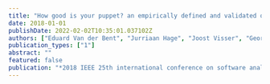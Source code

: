 ```yaml
---
title: "How good is your puppet? an empirically defined and validated quality model for puppet"
date: 2018-01-01
publishDate: 2022-02-02T10:35:01.037102Z
authors: ["Eduard Van der Bent", "Jurriaan Hage", "Joost Visser", "Georgios Gousios"]
publication_types: ["1"]
abstract: ""
featured: false
publication: "*2018 IEEE 25th international conference on software analysis, evolution and reengineering (SANER)*"
---
```


